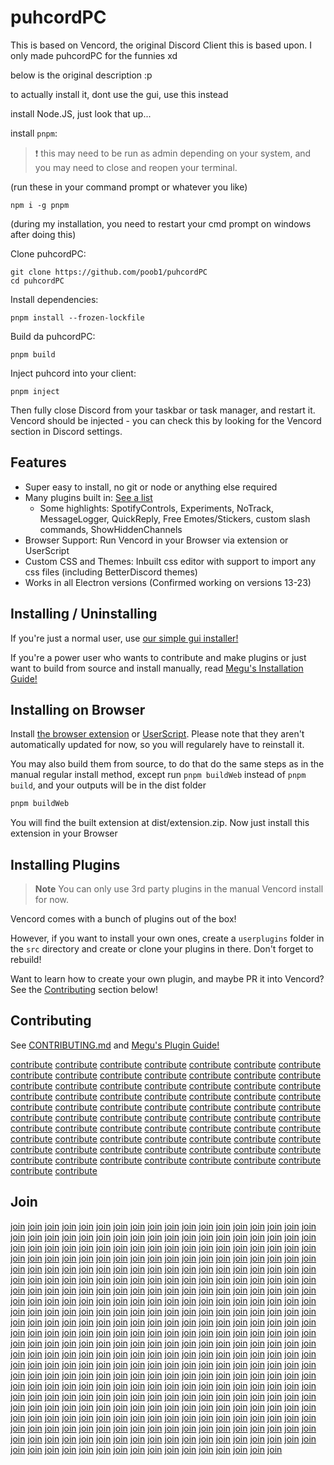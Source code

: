 # puhcordPC

This is based on Vencord, the original Discord Client this is based upon. I only made puhcordPC for the funnies xd

below is the original description :p

to actually install it, dont use the gui, use this instead

install Node.JS, just look that up... 

install `pnpm`:

> :exclamation: this may need to be run as admin depending on your system, and you may need to close and reopen your terminal.

(run these in your command prompt or whatever you like)

```shell
npm i -g pnpm
```

(during my installation, you need to restart your cmd prompt on windows after doing this)

Clone puhcordPC:

```shell
git clone https://github.com/poob1/puhcordPC
cd puhcordPC
```

Install dependencies:

```shell
pnpm install --frozen-lockfile
```

Build da puhcordPC:

```shell
pnpm build
```

Inject puhcord into your client:

```shell
pnpm inject
```

Then fully close Discord from your taskbar or task manager, and restart it. Vencord should be injected - you can check this by looking for the Vencord section in Discord settings.


## Features

-   Super easy to install, no git or node or anything else required
-   Many plugins built in: [See a list](https://gist.github.com/Vendicated/8696cde7b92548064a3ae92ead84d033)
    -   Some highlights: SpotifyControls, Experiments, NoTrack, MessageLogger, QuickReply, Free Emotes/Stickers, custom slash commands, ShowHiddenChannels
-   Browser Support: Run Vencord in your Browser via extension or UserScript
-   Custom CSS and Themes: Inbuilt css editor with support to import any css files (including BetterDiscord themes)
-   Works in all Electron versions (Confirmed working on versions 13-23)

## Installing / Uninstalling

If you're just a normal user, use [our simple gui installer!](https://github.com/Vendicated/VencordInstaller#usage)

If you're a power user who wants to contribute and make plugins or just want to build from source and install manually, read [Megu's Installation Guide!](docs/1_INSTALLING.md)

## Installing on Browser

Install [the browser extension](https://github.com/Vendicated/Vencord/releases/latest/download/extension.zip) or [UserScript](https://github.com/Vendicated/Vencord/releases/download/devbuild/Vencord.user.js). Please note that they aren't automatically updated for now, so you will regularely have to reinstall it.

You may also build them from source, to do that do the same steps as in the manual regular install method,
except run `pnpm buildWeb` instead of `pnpm build`, and your outputs will be in the dist folder

```sh
pnpm buildWeb
```

You will find the built extension at dist/extension.zip. Now just install this extension in your Browser

## Installing Plugins

> **Note**
> You can only use 3rd party plugins in the manual Vencord install for now.

Vencord comes with a bunch of plugins out of the box!

However, if you want to install your own ones, create a `userplugins` folder in the `src` directory and create or clone your plugins in there.
Don't forget to rebuild!

Want to learn how to create your own plugin, and maybe PR it into Vencord? See the [Contributing](#contributing) section below!

## Contributing

See [CONTRIBUTING.md](CONTRIBUTING.md) and [Megu's Plugin Guide!](docs/2_PLUGINS.md)

[contribute]: CONTRIBUTING.md

[contribute] [contribute] [contribute] [contribute] [contribute] [contribute] [contribute] [contribute] [contribute] [contribute] [contribute] [contribute] [contribute] [contribute] [contribute] [contribute] [contribute] [contribute] [contribute] [contribute] [contribute] [contribute] [contribute] [contribute] [contribute] [contribute] [contribute] [contribute] [contribute] [contribute] [contribute] [contribute] [contribute] [contribute] [contribute] [contribute] [contribute] [contribute] [contribute] [contribute] [contribute] [contribute] [contribute] [contribute] [contribute] [contribute] [contribute] [contribute] [contribute] [contribute] [contribute] [contribute] [contribute] [contribute] [contribute] [contribute] [contribute] [contribute] [contribute] [contribute] [contribute] [contribute] [contribute] [contribute] [contribute] [contribute] [contribute] [contribute] [contribute] [contribute] [contribute] [contribute]

## Join

[join]: https://discord.gg/D9uwnFnqmd

[join] [join] [join] [join] [join] [join] [join] [join] [join] [join] [join] [join] [join] [join] [join] [join] [join] [join] [join] [join] [join] [join] [join] [join] [join] [join] [join] [join] [join] [join] [join] [join] [join] [join] [join] [join] [join] [join] [join] [join] [join] [join] [join] [join] [join] [join] [join] [join] [join] [join] [join] [join] [join] [join] [join] [join] [join] [join] [join] [join] [join] [join] [join] [join] [join] [join] [join] [join] [join] [join] [join] [join] [join] [join] [join] [join] [join] [join] [join] [join] [join] [join] [join] [join] [join] [join] [join] [join] [join] [join] [join] [join] [join] [join] [join] [join] [join] [join] [join] [join] [join] [join] [join] [join] [join] [join] [join] [join] [join] [join] [join] [join] [join] [join] [join] [join] [join] [join] [join] [join] [join] [join] [join] [join] [join] [join] [join] [join] [join] [join] [join] [join] [join] [join] [join] [join] [join] [join] [join] [join] [join] [join] [join] [join] [join] [join] [join] [join] [join] [join] [join] [join] [join] [join] [join] [join] [join] [join] [join] [join] [join] [join] [join] [join] [join] [join] [join] [join] [join] [join] [join] [join] [join] [join] [join] [join] [join] [join] [join] [join] [join] [join] [join] [join] [join] [join] [join] [join] [join] [join] [join] [join] [join] [join] [join] [join] [join] [join] [join] [join] [join] [join] [join] [join] [join] [join] [join] [join] [join] [join] [join] [join] [join] [join] [join] [join] [join] [join] [join] [join] [join] [join] [join] [join] [join] [join] [join] [join] [join] [join] [join] [join] [join] [join] [join] [join] [join] [join] [join] [join] [join] [join] [join] [join] [join] [join] [join] [join] [join] [join] [join] [join] [join] [join] [join] [join] [join] [join] [join] [join] [join] [join] [join] [join] [join] [join] [join] [join] [join] [join] [join] [join] [join] [join] [join] [join] [join] [join] [join] [join] [join] [join] [join] [join] [join] [join] [join] [join] [join] [join] [join] [join] [join] [join] [join] [join] [join] [join] [join] [join] [join] [join] [join] [join] [join] [join] [join] [join] [join] [join] [join] [join] [join] [join] [join] [join] [join] [join] [join] [join] [join] [join] [join] [join] [join] [join] [join] [join] [join] [join] [join] [join] [join] [join] [join] [join] [join] [join] [join] [join] [join] [join] [join] [join] [join] [join] [join] [join] [join] [join] [join] [join] [join] [join] [join] [join] [join] [join] [join] [join] [join] [join] [join] [join] [join] [join] [join] [join] [join] [join] [join] [join] [join] [join] [join] [join] [join] [join] [join] [join] [join] [join] [join] [join] [join] [join] [join] [join] [join] [join] [join] [join] [join] [join]
